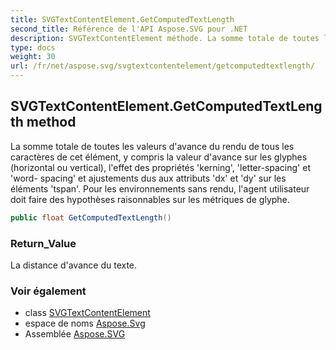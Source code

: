 ```yaml
---
title: SVGTextContentElement.GetComputedTextLength
second_title: Référence de l'API Aspose.SVG pour .NET
description: SVGTextContentElement méthode. La somme totale de toutes les valeurs davance du rendu de tous les caractères de cet élément y compris la valeur davance sur les glyphes horizontal ou vertical leffet des propriétés kerning letterspacing et word spacing et ajustements dus aux attributs dx et dy sur les éléments tspan. Pour les environnements sans rendu lagent utilisateur doit faire des hypothèses raisonnables sur les métriques de glyphe.
type: docs
weight: 30
url: /fr/net/aspose.svg/svgtextcontentelement/getcomputedtextlength/
---
```

## SVGTextContentElement.GetComputedTextLength method

La somme totale de toutes les valeurs d'avance du rendu de tous les caractères de cet élément, y compris la valeur d'avance sur les glyphes (horizontal ou vertical), l'effet des propriétés 'kerning', 'letter-spacing' et 'word- spacing' et ajustements dus aux attributs 'dx' et 'dy' sur les éléments 'tspan'. Pour les environnements sans rendu, l'agent utilisateur doit faire des hypothèses raisonnables sur les métriques de glyphe.

```csharp
public float GetComputedTextLength()
```

### Return_Value

La distance d'avance du texte.

### Voir également

* class [SVGTextContentElement](../)
* espace de noms [Aspose.Svg](../../svgtextcontentelement/)
* Assemblée [Aspose.SVG](../../../)


